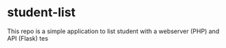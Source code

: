 # student-list 
This repo is a simple application to list student with a webserver (PHP) and API (Flask)
tes

